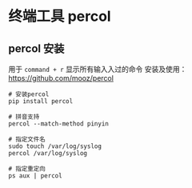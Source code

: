 # 终端工具 percol

## percol 安装
用于 `command + r` 显示所有输⼊入过的命令 
安装及使用：https://github.com/mooz/percol
```
# 安装percol
pip install percol

# 拼音支持
percol --match-method pinyin

# 指定文件名
sudo touch /var/log/syslog
percol /var/log/syslog 

# 指定重定向
ps aux | percol
```